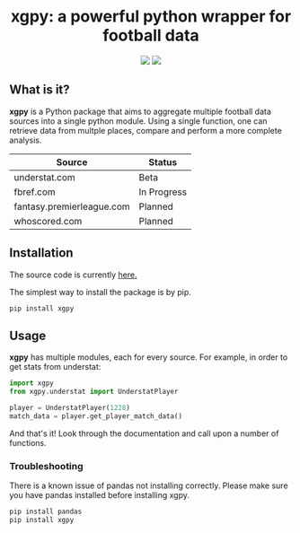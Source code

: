 
<p align="center">
  <h1 align="center">
    xgpy: a powerful python wrapper for football data
  </h1>
</p>
<p align="center">
   <a href="https://travis-ci.com/rkaahean/xgpy"><img src="https://travis-ci.com/rkaahean/xgpy.svg?branch=main"></a>
   <a href="https://xgpy.readthedocs.io/en/latest/"><img src="https://readthedocs.org/projects/xgpy/badge/?version=latest"></a>
</p>

## What is it?

**xgpy** is a Python package that aims to aggregate multiple football data sources into a single python module.
Using a single function, one can retrieve data from multple places, compare and perform a more complete analysis.


| Source | Status |
| -------|--------|
| understat.com | Beta |
| fbref.com | In Progress |
| fantasy.premierleague.com | Planned |
| whoscored.com | Planned |

## Installation

The source code is currently [here.](https://github.com/rkaahean/xgpy)

The simplest way to install the package is by pip.
```
pip install xgpy
```

## Usage

**xgpy** has multiple modules, each for every source. For example, in order to get stats from understat:

```python
import xgpy
from xgpy.understat import UnderstatPlayer

player = UnderstatPlayer(1228)
match_data = player.get_player_match_data()
```

And that's it! Look through the documentation and call upon a number of functions.

### Troubleshooting

There is a known issue of pandas not installing correctly. Please make sure you have pandas
installed before installing xgpy.

```bash
pip install pandas
pip install xgpy
```
